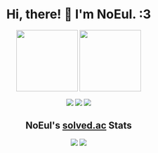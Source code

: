 <h1 align="center">Hi, there! 👋 I'm NoEul. :3</h1>

<p align="center">
    <a><img src="https://github-readme-stats.vercel.app/api?username=No-Eul&theme=dracula&hide_border=false&count_private=true&show_icons=true" style="height: 10em;"></a>
    <a><img src="https://github-readme-stats.vercel.app/api/top-langs/?username=No-Eul&theme=dracula&hide_border=false&layout=compact" style="height: 10em;"></a>
</p>

<p align="center">
    <a><img src="https://komarev.com/ghpvc/?username=No-Eul"></a>
    <a><img src="https://hits.seeyoufarm.com/api/count/incr/badge.svg?url=https%3A%2F%2Fgithub.com%2FNo-Eul/No-Eul"></a>
    <a href="https://gist.github.com/No-Eul"><img src="https://img.shields.io/badge/GitHub-Gist-blue"></a>
</p>

<h2 align="center">NoEul's <a href="https://solved.ac/">solved.ac</a> Stats</h2>
<p align="center">
    <a href="https://solved.ac/noeul"><img src="https://mazassumnida.wtf/api/generate_badge?boj=noeul"></a>
    <a href="https://solved.ac/noeul"><img src="https://mazandi.herokuapp.com/api?handle=noeul"></a>
</p>
